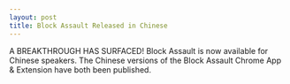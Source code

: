 ```yaml
---
layout: post
title: Block Assault Released in Chinese
---
```


A BREAKTHROUGH HAS SURFACED! Block Assault is now available for Chinese speakers. The Chinese versions of the Block Assault Chrome App & Extension have both been published.

